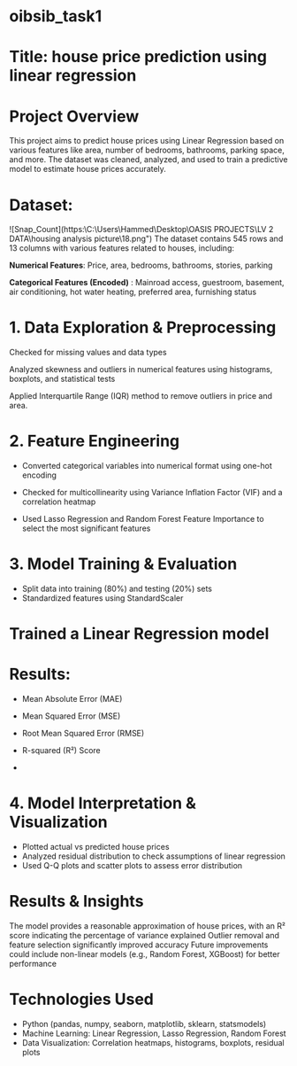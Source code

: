 # oibsib_task1
# Title: house price prediction using linear regression 
# Project Overview
This project aims to predict house prices using Linear Regression based on various features like area, number of bedrooms, bathrooms, parking space, and more. The dataset was cleaned, analyzed, and used to train a predictive model to estimate house prices accurately.

# **Dataset**: 
![Snap_Count](https:\\C:\Users\Hammed\Desktop\OASIS PROJECTS\LV 2 DATA\housing analysis picture\18.png")
The dataset contains 545 rows and 13 columns with various features related to houses, including:

**Numerical Features**: Price, area, bedrooms, bathrooms, stories, parking

**Categorical Features (Encoded)** : Mainroad access, guestroom, basement, air conditioning, hot water heating, preferred area, furnishing status

# 1. Data Exploration & Preprocessing
Checked for missing values and data types

Analyzed skewness and outliers in numerical features using histograms, boxplots, and statistical tests

Applied Interquartile Range (IQR) method to remove outliers in price and area. 

# 2. Feature Engineering
- Converted categorical variables into numerical format using one-hot encoding

- Checked for multicollinearity using Variance Inflation Factor (VIF) and a correlation heatmap

- Used Lasso Regression and Random Forest Feature Importance to select the most significant features

# 3. Model Training & Evaluation
- Split data into training (80%) and testing (20%) sets
- Standardized features using StandardScaler

# Trained a Linear Regression model
# Results:
- Mean Absolute Error (MAE)
- Mean Squared Error (MSE)
- Root Mean Squared Error (RMSE)
- R-squared (R²) Score

- 
# 4. Model Interpretation & Visualization
- Plotted actual vs predicted house prices
- Analyzed residual distribution to check assumptions of linear regression
- Used Q-Q plots and scatter plots to assess error distribution


# Results & Insights
The model provides a reasonable approximation of house prices, with an R² score indicating the percentage of variance explained
Outlier removal and feature selection significantly improved accuracy
Future improvements could include non-linear models (e.g., Random Forest, XGBoost) for better performance

# Technologies Used
- Python (pandas, numpy, seaborn, matplotlib, sklearn, statsmodels)
- Machine Learning: Linear Regression, Lasso Regression, Random Forest
- Data Visualization: Correlation heatmaps, histograms, boxplots, residual plots
